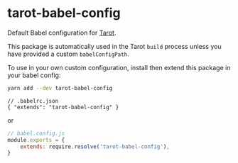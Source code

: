 # tarot-babel-config

Default Babel configuration for [Tarot](https://github.com/codynova/tarot).

This package is automatically used in the Tarot `build` process unless you have provided a custom `babelConfigPath`.

To use in your own custom configuration, install then extend this package in your babel config:

```bash
yarn add --dev tarot-babel-config
```

```jsonc
// .babelrc.json
{ "extends": "tarot-babel-config" }
```

or

```js
// babel.config.js
module.exports = {
    extends: require.resolve('tarot-babel-config'),
}
```